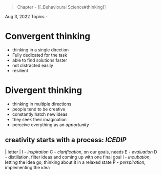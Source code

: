 >Chapter - [[_Behavioural Science#thinking]]

Aug 3, 2022
Topics - 

# Convergent thinking
* thinking in a single direction
* Fully dedicated for the task
* able to find solutions faster
* not distracted easily
* resilient 

# Divergent thinking
* thinking in multiple directions
* people tend to be creative
* constantly hatch new ideas 
* they seek their imagination
* perceive everything as an *opportunity*

## creativity starts with a process: *ICEDIP*
| letter |
I - *inspiration*
C - *clarification*, on our goals, needs
E - *evaluation*
D - distillation, filter ideas and coming up with one final goal
I - *incubation*, letting the idea go, thinking about it in a relaxed state
P - *perspiration*, implementing the idea


